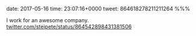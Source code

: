 date: 2017-05-16
time: 23:07:16+0000
tweet: 864618278211211264
%%%

I work for an awesome company. [twitter.com/steipete/status/864542898431381506](https://twitter.com/steipete/status/864542898431381506)
